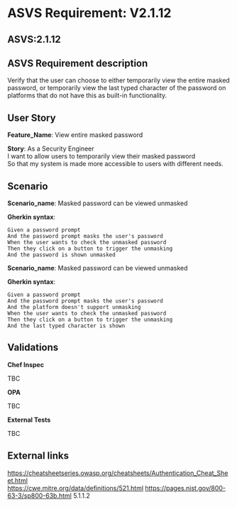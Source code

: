 # ASVS Requirement: V2.1.12

## ASVS:2.1.12

## ASVS Requirement description

Verify that the user can choose to either temporarily view the entire masked password, or temporarily view the last typed character of the password on platforms that do not have this as built-in functionality.

## User Story

**Feature_Name**: View entire masked password

**Story**:
As a Security Engineer\
I want to allow users to temporarily view their masked password\
So that my system is made more accessible to users with different needs.

## Scenario

**Scenario_name**: Masked password can be viewed unmasked

**Gherkin syntax**:

```gherkin
Given a password prompt
And the password prompt masks the user's password
When the user wants to check the unmasked password
Then they click on a button to trigger the unmasking
And the password is shown unmasked
```
**Scenario_name**: Masked password can be viewed unmasked

**Gherkin syntax**:

```gherkin
Given a password prompt
And the password prompt masks the user's password
And the platform doesn't support unmasking
When the user wants to check the unmasked password
Then they click on a button to trigger the unmasking
And the last typed character is shown
```

## Validations

**Chef Inspec**

TBC

**OPA**

TBC

**External Tests**

TBC

## External links

<https://cheatsheetseries.owasp.org/cheatsheets/Authentication_Cheat_Sheet.html> \
<https://cwe.mitre.org/data/definitions/521.html>
<https://pages.nist.gov/800-63-3/sp800-63b.html> 5.1.1.2
